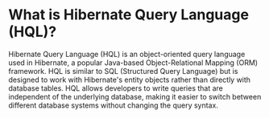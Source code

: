 # What is Hibernate Query Language (HQL)?
Hibernate Query Language (HQL) is an object-oriented query language used in Hibernate, a popular Java-based Object-Relational Mapping (ORM) framework. HQL is similar to SQL (Structured Query Language) but is designed to work with Hibernate's entity objects rather than directly with database tables. HQL allows developers to write queries that are independent of the underlying database, making it easier to switch between different database systems without changing the query syntax.
